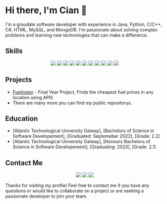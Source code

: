 # Hi there, I'm Cian 👋

I'm a graudate software developer with experience in Java, Python, C/C++, C#, HTML, MySQL, and MongoDB. I'm passionate about solving complex problems and learning new technologies that can make a difference.

## Skills
<p align="center">
  <img src="https://img.shields.io/badge/Java-Strong-blue?style=flat&logo=java&logoColor=white">
  <img src="https://img.shields.io/badge/Python-Strong-blue?style=flat&logo=python&logoColor=white">
  <img src="https://img.shields.io/badge/C%2FC%2B%2B-Intermediate-blue?style=flat&logo=c%2B%2B&logoColor=white">
  <img src="https://img.shields.io/badge/C%23-Intermediate-blue?style=flat&logo=c-sharp&logoColor=white">
  <img src="https://img.shields.io/badge/HTML-Strong-blue?style=flat&logo=html5&logoColor=white">
  <img src="https://img.shields.io/badge/MySQL-Intermediate-blue?style=flat&logo=mysql&logoColor=white">
  <img src="https://img.shields.io/badge/MongoDB-Intermediate-blue?style=flat&logo=mongodb&logoColor=white">
  <img src="https://img.shields.io/badge/Ruby-Intermediate-blue?style=flat&logo=ruby&logoColor=white">
  <img src="https://img.shields.io/badge/Git-Strong-blue?style=flat&logo=git&logoColor=white">
  <img src="https://img.shields.io/badge/Unity-Intermediate-blue?style=flat&logo=unity&logoColor=white">
  <img src="https://img.shields.io/badge/React-Intermediate-blue?style=flat&logo=react&logoColor=white">
</p>

## Projects

- [Fuelinator](https://github.com/CianHession/Fuelinator) - Final Year Project, Finds the cheapest fuel prices in any location using APIS
- There are many more you can find my public repositorys. 

## Education

- [Atlantic Technological University Galway], [Bachelors of Science in Software Developement], [Graduated: Septemeber 2022], [Grade: 2.2]
- [Atlantic Technological University Galway], [Honours Bachelors of Science in Software Developement], [Graduating: 2023], [Grade: 2.1]

## Contact Me
<p align="center">
  <a href="https://www.linkedin.com/in/cian-hession/" alt="Linkedin"><img src="https://img.shields.io/badge/-LinkedIn-blue?style=flat-square&logo=linkedin&logoColor=white" /></a>
  <a href="mailto:cianhession1@gmail.com" alt="Email"><img src="https://img.shields.io/badge/-Email-blue?style=flat-square&logo=gmail&logoColor=white" /></a>
  <a href="" alt="Website"><img src="https://img.shields.io/badge/-Website-blue?style=flat-square&logo=firefox&logoColor=white" /></a>
</p>

Thanks for visiting my profile! Feel free to contact me if you have any questions or would like to collaborate on a project or are seeking a passionate developer to join your team.
